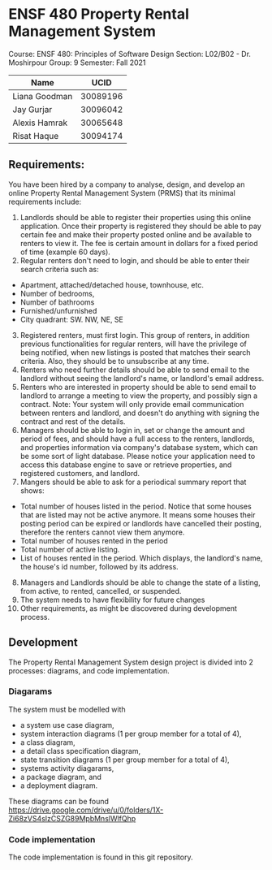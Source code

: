 # ENSF 480 Property Rental Management System
Course: ENSF 480: Principles of Software Design
Section: L02/B02 - Dr. Moshirpour
Group: 9
Semester: Fall 2021

|Name|UCID|
|---|---|
|Liana Goodman | 30089196 |
|Jay Gurjar | 30096042|
|Alexis Hamrak | 30065648|
|Risat Haque | 30094174|

## Requirements:
You have been hired by a company to analyse, design, and develop an online Property Rental Management System (PRMS) that its minimal requirements include:
1. Landlords should be able to register their properties using this online application. Once their property is registered they should be able to pay certain fee and make their property posted online and be available to renters to view it. The fee is certain amount in dollars for a fixed period of time (example 60 days).
2. Regular renters don't need to login, and should be able to enter their search criteria such as:
  - Apartment, attached/detached house, townhouse, etc.
  - Number of bedrooms,
  - Number of bathrooms
  - Furnished/unfurnished
  - City quadrant: SW. NW, NE, SE
3. Registered renters, must first login. This group of renters, in addition previous functionalities for regular renters, will have the privilege of being notified, when new listings is posted that matches their search criteria. Also, they should be to unsubscribe at any time.
4. Renters who need further details should be able to send email to the landlord without seeing the landlord's name, or landlord's email address.
5. Renters who are interested in property should be able to send email to landlord to arrange a meeting to view the property, and possibly sign a contract. Note: Your system will only provide email communication between renters and landlord, and doesn't do anything with signing the contract and rest of the details.
6. Managers should be able to login in, set or change the amount and period of fees, and should have a full access to the renters, landlords, and properties information via company's database system, which can be some sort of light database. Please notice your application need to access this database engine to save or
retrieve properties, and registered customers, and landlord.
7. Mangers should be able to ask for a periodical summary report that shows:
  - Total number of houses listed in the period. Notice that some houses that are listed may not be active anymore. It means some houses their posting period can be expired or landlords have cancelled their posting, therefore the renters cannot view them anymore.
  - Total number of houses rented in the period
  - Total number of active listing.
  - List of houses rented in the period. Which displays, the landlord's name, the house's id number, followed by its address.
8. Managers and Landlords should be able to change the state of a listing, from active, to rented, cancelled, or suspended.
9. The system needs to have flexibility for future changes
10. Other requirements, as might be discovered during development process.

## Development
The Property Rental Management System design project is divided into 2 processes: diagrams, and code implementation.

### Diagarams
The system must be modelled with
- a system use case diagram,
- system interaction diagrams (1 per group member for a total of 4),
- a class diagram,
- a detail class specification diagram,
- state transition diagrams (1 per group member for a total of 4),
- systems activity diagarams,
- a package diagram, and
- a deployment diagram.

These diagrams can be found https://drive.google.com/drive/u/0/folders/1X-Zi68zVS4sIzCSZG89MpbMnslWlfQhp

### Code implementation
The code implementation is found in this git repository.
